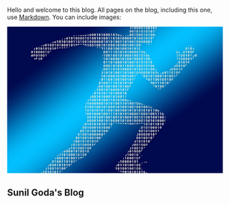 Hello and welcome to this blog. All pages on the blog, including this one, use [Markdown](https://guides.github.com/features/mastering-markdown/). You can include images:

![Driven by Data](images/binary-640.jpg)

## Sunil Goda's Blog

<!-- And you can include links, like this [link to fast.ai](https://www.fast.ai). Posts will appear after this file. -->
